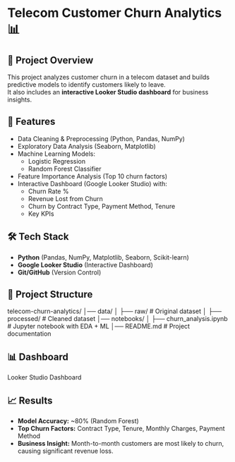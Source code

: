 # Telecom Customer Churn Analytics 📊

## 📌 Project Overview
This project analyzes customer churn in a telecom dataset and builds predictive models to identify customers likely to leave.  
It also includes an **interactive Looker Studio dashboard** for business insights.  

## 🚀 Features
- Data Cleaning & Preprocessing (Python, Pandas, NumPy)
- Exploratory Data Analysis (Seaborn, Matplotlib)
- Machine Learning Models:
  - Logistic Regression
  - Random Forest Classifier
- Feature Importance Analysis (Top 10 churn factors)
- Interactive Dashboard (Google Looker Studio) with:
  - Churn Rate %
  - Revenue Lost from Churn
  - Churn by Contract Type, Payment Method, Tenure
  - Key KPIs

## 🛠 Tech Stack
- **Python** (Pandas, NumPy, Matplotlib, Seaborn, Scikit-learn)
- **Google Looker Studio** (Interactive Dashboard)
- **Git/GitHub** (Version Control)

## 📂 Project Structure


telecom-churn-analytics/
│── data/
│ ├── raw/ # Original dataset
│ ├── processed/ # Cleaned dataset
│── notebooks/
│ ├── churn_analysis.ipynb # Jupyter notebook with EDA + ML
│── README.md # Project documentation


## 📊 Dashboard
 Looker Studio Dashboard

## 📈 Results
- **Model Accuracy:** ~80% (Random Forest)
- **Top Churn Factors:** Contract Type, Tenure, Monthly Charges, Payment Method
- **Business Insight:** Month-to-month customers are most likely to churn, causing significant revenue loss.



